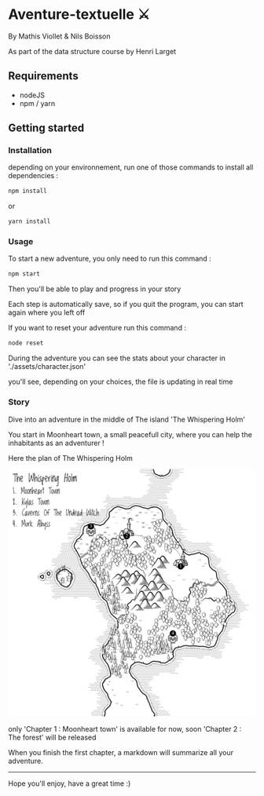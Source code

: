 # Aventure-textuelle ⚔
By Mathis Viollet & Nils Boisson

As part of the data structure course by Henri Larget

## Requirements 

- nodeJS
- npm / yarn

## Getting started

### Installation
depending on your environnement, run one of those commands to install all dependencies :

```bash
npm install
```
or
```bash
yarn install
```

### Usage

To start a new adventure, you only need to run this command :

```bash
npm start
```

Then you'll be able to play and progress in your story

Each step is automatically save, so if you quit the program, you can start again where you left off

If you want to reset your adventure run this command :

```bash
node reset
```

During the adventure you can see the stats about your character in './assets/character.json'

you'll see, depending on your choices, the file is updating in real time

### Story


Dive into an adventure in the middle of The island 'The Whispering Holm'

You start in Moonheart town, a small peacefull city, where you can help the inhabitants as an adventurer !

Here the plan of The Whispering Holm

![alt text](./assets/the_whispering_holm.png?raw=true)


only 'Chapter 1 : Moonheart town' is available for now, soon 'Chapter 2 : The forest' will be released

When you finish the first chapter, a markdown will summarize all your adventure.

---

Hope you'll enjoy, have a great time :)